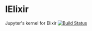 IElixir
=======

Jupyter's kernel for Elixir  [![Build Status](https://travis-ci.org/pprzetacznik/IElixir.svg)](https://travis-ci.org/pprzetacznik/IElixir)
